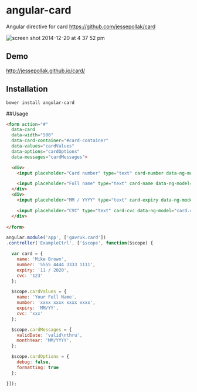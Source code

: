 angular-card
============

Angular directive for card https://github.com/jessepollak/card

![screen shot 2014-12-20 at 4 37 52 pm](https://cloud.githubusercontent.com/assets/507195/5514998/9a252c80-8866-11e4-81ad-dea3dc5e6870.png)

## Demo

http://jessepollak.github.io/card/

## Installation

`bower install angular-card`

##Usage

```html
<form action="#"
  data-card
  data-width="500"
  data-card-container="#card-container"
  data-values="cardValues"
  data-options="cardOptions"
  data-messages="cardMessages">

  <div>
    <input placeholder="Card number" type="text" card-number data-ng-model="card.number" />

    <input placeholder="Full name" type="text" card-name data-ng-model="card.name" />
  </div>
  <div>
    <input placeholder="MM / YYYY" type="text" card-expiry data-ng-model="card.expiry" />

    <input placeholder="CVC" type="text" card-cvc data-ng-model="card.cvc" />
  </div>
  
</form>
```

```js
angular.module('app', ['gavruk.card'])
.controller('ExampleCtrl', ['$scope', function($scope) {

  var card = {
    name: 'Mike Brown',
    number: '5555 4444 3333 1111',
    expiry: '11 / 2020',
    cvc: '123'
  };

  $scope.cardValues = {
    name: 'Your Full Name',
    number: 'xxxx xxxx xxxx xxxx',
    expiry: 'MM/YY',
    cvc: 'xxx'
  };

  $scope.cardMessages = {
    validDate: 'valid\nthru',
    monthYear: 'MM/YYYY',
  };

  $scope.cardOptions = {
    debug: false,
    formatting: true
  };

}]);
```
